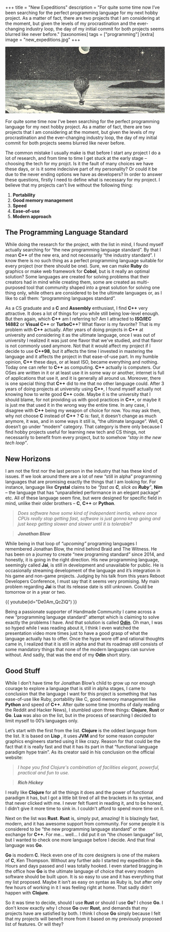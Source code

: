 +++
title = "New Expeditions"
description = "For quite some time now  I’ve been searching for the perfect programming language for my next hobby project. As a matter of fact, there are two projects that I am considering at the moment, but given the levels of my procrastination and the ever-changing industry loop, the day of my initial commit for both projects seems blurred like never before."
[taxonomies]
tags = ["programming"]
[extra]
image = "new_expeditions.jpg"
+++

![New Expeditions](../new_expeditions.jpg "New Expeditions image")

For quite some time now  I’ve been searching for the perfect programming language for my next hobby project. As a matter of fact, there are two projects that I am considering at the moment, but given the levels of my procrastination and the ever-changing industry loop, the day of my initial commit for both projects seems blurred like never before.

The common mistake I usually make is that before I start any project I do a lot of research, and from time to time I get stuck at the early stage – choosing the tech for my projct. Is it the fault of many choices we have these days, or is it some indecisive part of my personality? Or could it be due to the never ending options we have as developers? In order to answer these questions, firstly I need to define what is necessary for my project. I believe that my projects can’t live without the following thing:

1. **Portability**
2. **Good memory management**
3. **Speed**
4. **Ease-of-use**
5. **Modern approach**

##  The Programming Language Standard

While doing the research for the project, with the list in mind, I found myself actually searching for “the new programming language standard”. By that I mean **C++** of the new era, and not necessarily “the industry standard”. I know there is no such thing as a perfect programming language suitable for every project (nor there should be one). Sure, we can make **Ruby** do graphics or make web framework for **Cobol**, but is it really an optimal solution? Some languages are created for solving problems that their creators had in mind while creating them, some are created as multi-purposed tool that community shaped into a great solution for solving one thing only, while others are considered to be the ultimate languages or, as I like to call them: “programming languages standard”.

As a CS graduate and a **C** and **Assembly** enthusiast, I find **C++** very attractive. It does a lot of things for you while still being low-level enough. But then again, which **C++** am I referring to? Am I attracted to **ISO/IEC 14882** or **Visual C++** or **TurboC++**? What flavor is my favorite? That is my problem with **C++** actually. After years of doing projects in **C++** at university and considering it as the ultimate language, once I was out of university I realized it was just one flavor that we've studied, and that flavor is not commonly used anymore. Not that it would affect my project if I decide to use **C++98**, but it affects the time I invested in mastering the language and it affects the project in that ease-of-use part. In my humble opinion, **C++** these days, or at least ISO, became everything and nothing. Today one can refer to **C++** as computing. **C++** actually is computers. Our OSes are written in it or at least use it in some way or another, internet is full of applications that use it, and it is generally all around us. Moreover, there is one special thing that **C++** did to me that no other language could. After 3 years of doing projects at university using **C++**, I found myself actually not knowing how to write good **C++** code. Maybe it is the university that I should blame, for not providing us with good practices in **C++**, or maybe it is just me that used it in the wrong way the entire time. In any case, I disagree with **C++** being my weapon of choice for now. You may ask then, why not choose **C** instead of **C++** ? **C** is: fast, it doesn't change as much anymore, it was, and in some ways it still is, “the ultimate language”. Well, **C** doesn’t go under “modern” category. That category is there only because I find hobby projects useful for learning new tech and CS things, not necessarily to benefit from every project, but to somehow <em>“stay in the new tech loop”</em>.

##  New Horizons

I am not the first nor the last person in the industry that has these kind of issues. If we look around there are a lot of new “still in alpha” programming languages that are promising exactly the things that I am looking for. For instance, language like **Crystal**  claims to be <em>“fast as **C**,  slick as **Ruby**”</em>, **Nim** – the language that has “unparalleled performance in an elegant package” etc. All of these language seem fine, but were designed for specific field in mind, unlike their older brothers – **C**, **C++** or **Python**.

><em>Does software have some kind of independent inertia, where once CPUs really stop getting fast, software is just gonna keep going and just keep getting slower and slower until it is tolerable?</em>

><em>**Jonathan Blow**</em>

While being in that loop of <em>“upcoming”</em> programing languages I remembered Jonathan Blow, the mind behind Braid and The Witness. He has been on a journey to create “new programing standard” since 2014, and honestly, it is going in the right direction. His new programming language, seemingly called **Jai**, is still in development and unavailable for public. He is occasionally streaming development of the language and it’s integration in his game and non-game projects. Judging by his talk from this years Reboot Developers Conference, I must say that it seems very promising. My main problem regarding **Jai** is that its release date is still unknown. Could be tomorrow or in a year or two.

{{ youtube(id="De0Am_QcZiQ") }}

Being a passionate supporter of Handmade Community I came across a new “programming language standard” attempt which is claiming to solve exactly the problems I have. And that solution is called [**Odin**](https://github.com/gingerBill/Odin). Oh man, I was so hyped while I was reading about it, I think I even watched the presentation video more times just to have a good grasp of what the language actually has to offer. Once the hype wore off and rational thoughts came in, I realized that it is still in alpha and that its roadmap
still consists of some mandatory things that none of the modern languages can survive without. And sadly, that was the end of my **Odin** short story.

## Good Stuff

While I don’t have time for Jonathan Blow’s child to grow up nor enough courage to explore a language that is still in alpha stages, I came to conclusion that the language I want for this project is something that has ease-of-use like Ruby, portability like C, good memory management like **Python** and speed of **C++**. After quite some time (months of daily reading the Reddit and Hacker News), I stumbled upon three things: **Clojure**, **Rust** or **Go**.  **Lua** was also on the list, but in the process of searching I decided to limit myself to 00’s languages only.

Let’s start with the first from the list. **Clojure** is the oddest language from the list. It is based on **Lisp** , it uses **JVM** and for some reason computer graphics engineers started using it like crazy. Reason for that could be the fact that it is really fast and that it has its part in that “functional language paradigm hype train”. As its creator said in his conclusion on the official website:

><em>I hope you find Clojure's combination of facilities elegant, powerful, practical and fun to use.</em> 

><em>**Rich Hickey**</em>

I really like **Clojure** for all the things it does and the power of functional paradigm it has, but I got a little bit tired of all the brackets in its syntax, and that never clicked with me. I never felt fluent in reading it, and to be honest, I didn’t give it more time to sink in. I couldn't afford to spend more time on it.

Next on the list was **Rust**. **Rust** is, simply put, amazing! It is blazingly fast, modern, and it has awesome support from community. For some people it is considered to be “the new programming language standard” or the exchange for **C++**. For me… well… I did put it on “the chosen language” list, but I wanted to check one more language before I decide. And that final language was **Go**.

**Go** is modern **C**. Heck even one of its core designers is one of the makers of **C**, Ken Thompson. Without any further ado I started my expedition in **Go**. Hours and days passed and I was totally hooked. I even started bragging in the office how **Go** is the ultimate language of choice that every modern software should be built upon. It is so easy to use and it has everything that my list proposed. Maybe it isn’t as easy on syntax as Ruby is, but after only few hours of working in it I was feeling right at home. That sadly didn’t happen with **Clojure**.

So it was time to decide, should I use **Rust** or should I use **Go**? I chose **Go**. I don't know exactly why I chose **Go** over **Rust**, and demands that my projects have are satisfied by both. I think I chose **Go** simply because I felt that my projects will benefit more from it based on my previously proposed list of features. Or will they?
